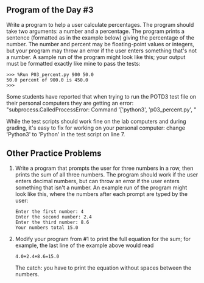 

## Program of the Day #3

Write a program to help a user calculate percentages. The program should take two arguments: a number and a percentage. The program prints a sentence (formatted as in the example below) giving the percentage of the number. The number and percent may be floating-point values or integers, but your program may throw an error if the user enters something that's not a number. A sample run of the program might look like this; your output must be formatted exactly like mine to pass the tests:

```
>>> %Run P03_percent.py 900 50.0
50.0 percent of 900.0 is 450.0
>>> 
```

Some students have reported that when trying to run the POTD3 test file on their personal computers they are getting an error: "subprocess.CalledProcessError: Command '['python3', 'p03_percent.py', "

While the test scripts should work fine on the lab computers and during grading, it's easy to fix for working on your personal computer: change 'Python3' to 'Python' in the test script on line 7. 

## Other Practice Problems

1. Write a program that prompts the user for three numbers in a row, then prints the sum of all three numbers. The program should work if the user enters decimal numbers, but can throw an error if the user enters something that isn't a number. An example run of the program might look like this, where the numbers after each prompt are typed by the user:

   ```
   Enter the first number: 4
   Enter the second number: 2.4
   Enter the third number: 8.6
   Your numbers total 15.0
   ```


2. Modify your program from #1 to print the full equation for the sum; for example, the last line of the example above would read

   ```
   4.0+2.4+8.6=15.0
   ```

   The catch: you have to print the equation without spaces between the numbers.

